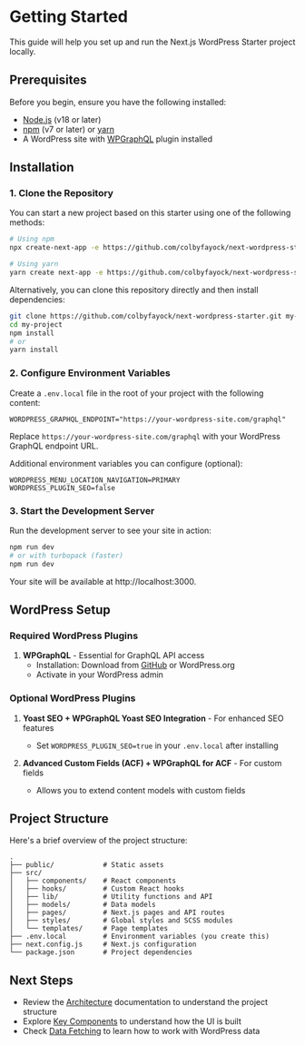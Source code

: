 # Getting Started

This guide will help you set up and run the Next.js WordPress Starter project locally.

## Prerequisites

Before you begin, ensure you have the following installed:

- [Node.js](https://nodejs.org/) (v18 or later)
- [npm](https://www.npmjs.com/) (v7 or later) or [yarn](https://yarnpkg.com/)
- A WordPress site with [WPGraphQL](https://www.wpgraphql.com/) plugin installed

## Installation

### 1. Clone the Repository

You can start a new project based on this starter using one of the following methods:

```bash
# Using npm
npx create-next-app -e https://github.com/colbyfayock/next-wordpress-starter

# Using yarn
yarn create next-app -e https://github.com/colbyfayock/next-wordpress-starter
```

Alternatively, you can clone this repository directly and then install dependencies:

```bash
git clone https://github.com/colbyfayock/next-wordpress-starter.git my-project
cd my-project
npm install
# or
yarn install
```

### 2. Configure Environment Variables

Create a `.env.local` file in the root of your project with the following content:

```
WORDPRESS_GRAPHQL_ENDPOINT="https://your-wordpress-site.com/graphql"
```

Replace `https://your-wordpress-site.com/graphql` with your WordPress GraphQL endpoint URL.

Additional environment variables you can configure (optional):

```
WORDPRESS_MENU_LOCATION_NAVIGATION=PRIMARY
WORDPRESS_PLUGIN_SEO=false
```

### 3. Start the Development Server

Run the development server to see your site in action:

```bash
npm run dev
# or with turbopack (faster)
npm run dev
```

Your site will be available at http://localhost:3000.

## WordPress Setup

### Required WordPress Plugins

1. **WPGraphQL** - Essential for GraphQL API access
   - Installation: Download from [GitHub](https://github.com/wp-graphql/wp-graphql/releases) or WordPress.org
   - Activate in your WordPress admin

### Optional WordPress Plugins

1. **Yoast SEO + WPGraphQL Yoast SEO Integration** - For enhanced SEO features
   - Set `WORDPRESS_PLUGIN_SEO=true` in your `.env.local` after installing

2. **Advanced Custom Fields (ACF) + WPGraphQL for ACF** - For custom fields
   - Allows you to extend content models with custom fields

## Project Structure

Here's a brief overview of the project structure:

```
.
├── public/            # Static assets
├── src/
│   ├── components/    # React components
│   ├── hooks/         # Custom React hooks
│   ├── lib/           # Utility functions and API
│   ├── models/        # Data models
│   ├── pages/         # Next.js pages and API routes
│   ├── styles/        # Global styles and SCSS modules
│   └── templates/     # Page templates
├── .env.local         # Environment variables (you create this)
├── next.config.js     # Next.js configuration
└── package.json       # Project dependencies
```

## Next Steps

- Review the [Architecture](./architecture.md) documentation to understand the project structure
- Explore [Key Components](./components.md) to understand how the UI is built
- Check [Data Fetching](./data-fetching.md) to learn how to work with WordPress data 